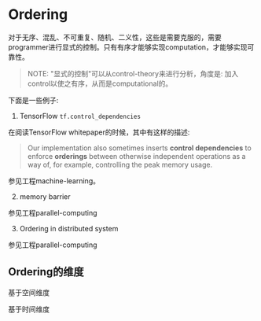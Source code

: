# Ordering

对于无序、混乱、不可重复、随机、二义性，这些是需要克服的，需要programmer进行显式的控制。只有有序才能够实现computation，才能够实现可靠性。

> NOTE: "显式的控制"可以从control-theory来进行分析，角度是: 加入control以使之有序，从而是computational的。

下面是一些例子:

1) TensorFlow `tf.control_dependencies`

在阅读TensorFlow whitepaper的时候，其中有这样的描述:

> Our implementation also sometimes inserts **control dependencies** to enforce **orderings** between otherwise independent operations as a way of, for example, controlling the peak memory usage.

参见工程machine-learning。

2) memory barrier

参见工程parallel-computing

3) Ordering in distributed system

参见工程parallel-computing



## Ordering的维度

基于空间维度

基于时间维度

